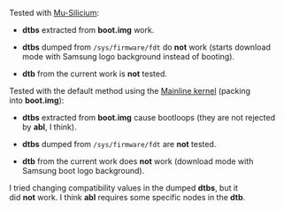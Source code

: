 Tested with [Mu-Silicium](https://github.com/Project-Silicium/Mu-Silicium):

- **dtbs** extracted from **boot.img** work.
    
- **dtbs** dumped from `/sys/firmware/fdt` do **not** work (starts download mode with Samsung logo background instead of booting).
    
- **dtb** from the current work is **not** tested.
    

Tested with the default method using the [Mainline kernel](https://github.com/sm6115-mainline/linux) (packing into **boot.img**):

- **dtbs** extracted from **boot.img** cause bootloops (they are not rejected by **abl**, I think).
    
- **dtbs** dumped from `/sys/firmware/fdt` are **not** tested.
    
- **dtb** from the current work does **not** work (download mode with Samsung boot logo background).
    

I tried changing compatibility values in the dumped **dtbs**, but it did **not** work. I think **abl** requires some specific nodes in the **dtb**.